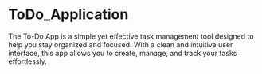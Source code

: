 # ToDo_Application
The To-Do App is a simple yet effective task management tool designed to help you stay organized and focused. With a clean and intuitive user interface, this app allows you to create, manage, and track your tasks effortlessly.
